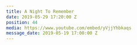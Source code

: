 ```yaml
---
title: A Night To Remember
date: 2019-05-29 17:20:00 Z
position: 44
media: https://www.youtube.com/embed/yVjjYhbkaqs
message_date: 2019-05-19 17:00:00 Z
---
```


